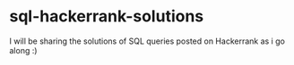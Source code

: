 # sql-hackerrank-solutions


I will be sharing the solutions of SQL queries posted on Hackerrank as i go along :) 
